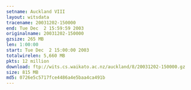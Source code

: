 ```yaml
---
setname: Auckland VIII
layout: witsdata
tracename: 20031202-150000
end: Tue Dec  2 15:59:59 2003
originalname: 20031202-150000
gzsize: 265 MB
len: 1:00:00
start: Tue Dec  2 15:00:00 2003
totalwirelen: 5,660 MB
pkts: 12 million
download: ftp://wits.cs.waikato.ac.nz/auckland/8/20031202-150000.gz
size: 815 MB
md5: 0726e5c5717fce4486a4e5baa4ca491b
---
```

